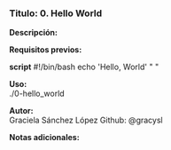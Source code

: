 ### Titulo: 0. Hello World
**Descripción:**  

**Requisitos previos:**  

**script**
#!/bin/bash
echo 'Hello, World' " "  

**Uso:**  
./0-hello_world 

**Autor:**  
Graciela Sánchez López
Github: @gracysl  

**Notas adicionales:**
